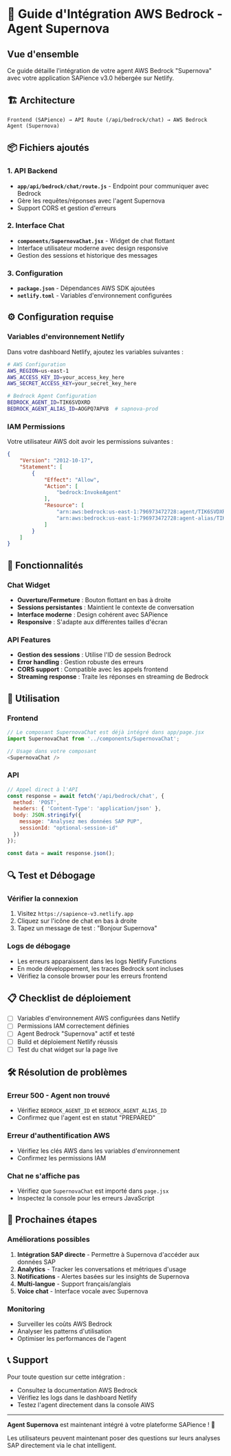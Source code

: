 # 🤖 Guide d'Intégration AWS Bedrock - Agent Supernova

## Vue d'ensemble

Ce guide détaille l'intégration de votre agent AWS Bedrock "Supernova" avec votre application SAPience v3.0 hébergée sur Netlify.

## 🏗️ Architecture

```
Frontend (SAPience) → API Route (/api/bedrock/chat) → AWS Bedrock Agent (Supernova)
```

## 📦 Fichiers ajoutés

### 1. API Backend
- **`app/api/bedrock/chat/route.js`** - Endpoint pour communiquer avec Bedrock
- Gère les requêtes/réponses avec l'agent Supernova
- Support CORS et gestion d'erreurs

### 2. Interface Chat
- **`components/SupernovaChat.jsx`** - Widget de chat flottant
- Interface utilisateur moderne avec design responsive
- Gestion des sessions et historique des messages

### 3. Configuration
- **`package.json`** - Dépendances AWS SDK ajoutées
- **`netlify.toml`** - Variables d'environnement configurées

## ⚙️ Configuration requise

### Variables d'environnement Netlify

Dans votre dashboard Netlify, ajoutez les variables suivantes :

```bash
# AWS Configuration
AWS_REGION=us-east-1
AWS_ACCESS_KEY_ID=your_access_key_here
AWS_SECRET_ACCESS_KEY=your_secret_key_here

# Bedrock Agent Configuration  
BEDROCK_AGENT_ID=TIK6SVDXRD
BEDROCK_AGENT_ALIAS_ID=AOGPQ7APV8  # sapnova-prod
```

### IAM Permissions

Votre utilisateur AWS doit avoir les permissions suivantes :

```json
{
    "Version": "2012-10-17",
    "Statement": [
        {
            "Effect": "Allow",
            "Action": [
                "bedrock:InvokeAgent"
            ],
            "Resource": [
                "arn:aws:bedrock:us-east-1:796973472728:agent/TIK6SVDXRD",
                "arn:aws:bedrock:us-east-1:796973472728:agent-alias/TIK6SVDXRD/AOGPQ7APV8"
            ]
        }
    ]
}
```

## 🚀 Fonctionnalités

### Chat Widget
- **Ouverture/Fermeture** : Bouton flottant en bas à droite
- **Sessions persistantes** : Maintient le contexte de conversation
- **Interface moderne** : Design cohérent avec SAPience
- **Responsive** : S'adapte aux différentes tailles d'écran

### API Features
- **Gestion des sessions** : Utilise l'ID de session Bedrock
- **Error handling** : Gestion robuste des erreurs
- **CORS support** : Compatible avec les appels frontend
- **Streaming response** : Traite les réponses en streaming de Bedrock

## 🔧 Utilisation

### Frontend
```javascript
// Le composant SupernovaChat est déjà intégré dans app/page.jsx
import SupernovaChat from '../components/SupernovaChat';

// Usage dans votre composant
<SupernovaChat />
```

### API
```javascript
// Appel direct à l'API
const response = await fetch('/api/bedrock/chat', {
  method: 'POST',
  headers: { 'Content-Type': 'application/json' },
  body: JSON.stringify({
    message: "Analysez mes données SAP PUP",
    sessionId: "optional-session-id"
  })
});

const data = await response.json();
```

## 🔍 Test et Débogage

### Vérifier la connexion
1. Visitez `https://sapience-v3.netlify.app`
2. Cliquez sur l'icône de chat en bas à droite
3. Tapez un message de test : "Bonjour Supernova"

### Logs de débogage
- Les erreurs apparaissent dans les logs Netlify Functions
- En mode développement, les traces Bedrock sont incluses
- Vérifiez la console browser pour les erreurs frontend

## 📋 Checklist de déploiement

- [ ] Variables d'environnement AWS configurées dans Netlify
- [ ] Permissions IAM correctement définies
- [ ] Agent Bedrock "Supernova" actif et testé
- [ ] Build et déploiement Netlify réussis
- [ ] Test du chat widget sur la page live

## 🛠️ Résolution de problèmes

### Erreur 500 - Agent non trouvé
- Vérifiez `BEDROCK_AGENT_ID` et `BEDROCK_AGENT_ALIAS_ID`
- Confirmez que l'agent est en statut "PREPARED"

### Erreur d'authentification AWS
- Vérifiez les clés AWS dans les variables d'environnement
- Confirmez les permissions IAM

### Chat ne s'affiche pas
- Vérifiez que `SupernovaChat` est importé dans `page.jsx`
- Inspectez la console pour les erreurs JavaScript

## 🔮 Prochaines étapes

### Améliorations possibles
1. **Intégration SAP directe** - Permettre à Supernova d'accéder aux données SAP
2. **Analytics** - Tracker les conversations et métriques d'usage
3. **Notifications** - Alertes basées sur les insights de Supernova
4. **Multi-langue** - Support français/anglais
5. **Voice chat** - Interface vocale avec Supernova

### Monitoring
- Surveiller les coûts AWS Bedrock
- Analyser les patterns d'utilisation
- Optimiser les performances de l'agent

## 📞 Support

Pour toute question sur cette intégration :
- Consultez la documentation AWS Bedrock
- Vérifiez les logs dans le dashboard Netlify
- Testez l'agent directement dans la console AWS

---

**Agent Supernova** est maintenant intégré à votre plateforme SAPience ! 🚀

Les utilisateurs peuvent maintenant poser des questions sur leurs analyses SAP directement via le chat intelligent.
